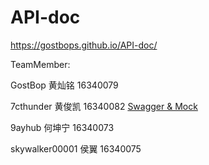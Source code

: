 # API-doc

https://gostbops.github.io/API-doc/

TeamMember:

GostBop 黄灿铭 16340079

7cthunder 黄俊凯 16340082 [Swagger & Mock](https://7cthunder.github.io/2018/12/16/%E6%9C%8D%E5%8A%A1%E8%AE%A1%E7%AE%97-Swagger-Mock/)

9ayhub 何坤宁 16340073

skywalker00001 侯翼 16340075
